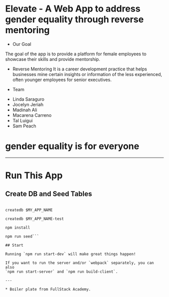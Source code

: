 # Elevate - A Web App to address gender equality through reverse mentoring

* Our Goal

The goal of the app is to provide a platform for female employees to showcase their skills and provide mentorship.

* Reverse Mentoring
  It is a career development practice that helps businesses mine certain insights or information of the less experienced, often younger employees for senior executives.

- Team

* Linda Saraguro
* Jocelyn Jeriah
* Madinah Ali
* Macarena Carreno
* Tal Luigui
* Sam Peach

# gender equality is for everyone

---

# Run This App

## Create DB and Seed Tables

```export MY_APP_NAME=elevate

createdb $MY_APP_NAME

createdb $MY_APP_NAME-test

npm install

npm run seed```

## Start

Running `npm run start-dev` will make great things happen!

If you want to run the server and/or `webpack` separately, you can also
`npm run start-server` and `npm run build-client`.

---

* Boiler plate from FullStack Academy.

